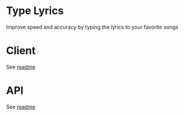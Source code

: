 # Type Lyrics

Improve speed and accuracy by typing the lyrics to your favorite songs

# Client

See [readme](./client/README.md)

# API

See [readme](./api/README.md)